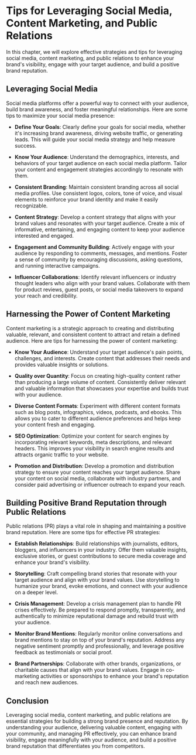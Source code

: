 Tips for Leveraging Social Media, Content Marketing, and Public Relations
====================================================================================

In this chapter, we will explore effective strategies and tips for leveraging social media, content marketing, and public relations to enhance your brand's visibility, engage with your target audience, and build a positive brand reputation.

Leveraging Social Media
-----------------------

Social media platforms offer a powerful way to connect with your audience, build brand awareness, and foster meaningful relationships. Here are some tips to maximize your social media presence:

* **Define Your Goals**: Clearly define your goals for social media, whether it's increasing brand awareness, driving website traffic, or generating leads. This will guide your social media strategy and help measure success.

* **Know Your Audience**: Understand the demographics, interests, and behaviors of your target audience on each social media platform. Tailor your content and engagement strategies accordingly to resonate with them.

* **Consistent Branding**: Maintain consistent branding across all social media profiles. Use consistent logos, colors, tone of voice, and visual elements to reinforce your brand identity and make it easily recognizable.

* **Content Strategy**: Develop a content strategy that aligns with your brand values and resonates with your target audience. Create a mix of informative, entertaining, and engaging content to keep your audience interested and engaged.

* **Engagement and Community Building**: Actively engage with your audience by responding to comments, messages, and mentions. Foster a sense of community by encouraging discussions, asking questions, and running interactive campaigns.

* **Influencer Collaborations**: Identify relevant influencers or industry thought leaders who align with your brand values. Collaborate with them for product reviews, guest posts, or social media takeovers to expand your reach and credibility.

Harnessing the Power of Content Marketing
-----------------------------------------

Content marketing is a strategic approach to creating and distributing valuable, relevant, and consistent content to attract and retain a defined audience. Here are tips for harnessing the power of content marketing:

* **Know Your Audience**: Understand your target audience's pain points, challenges, and interests. Create content that addresses their needs and provides valuable insights or solutions.

* **Quality over Quantity**: Focus on creating high-quality content rather than producing a large volume of content. Consistently deliver relevant and valuable information that showcases your expertise and builds trust with your audience.

* **Diverse Content Formats**: Experiment with different content formats such as blog posts, infographics, videos, podcasts, and ebooks. This allows you to cater to different audience preferences and helps keep your content fresh and engaging.

* **SEO Optimization**: Optimize your content for search engines by incorporating relevant keywords, meta descriptions, and relevant headers. This improves your visibility in search engine results and attracts organic traffic to your website.

* **Promotion and Distribution**: Develop a promotion and distribution strategy to ensure your content reaches your target audience. Share your content on social media, collaborate with industry partners, and consider paid advertising or influencer outreach to expand your reach.

Building Positive Brand Reputation through Public Relations
-----------------------------------------------------------

Public relations (PR) plays a vital role in shaping and maintaining a positive brand reputation. Here are some tips for effective PR strategies:

* **Establish Relationships**: Build relationships with journalists, editors, bloggers, and influencers in your industry. Offer them valuable insights, exclusive stories, or guest contributions to secure media coverage and enhance your brand's visibility.

* **Storytelling**: Craft compelling brand stories that resonate with your target audience and align with your brand values. Use storytelling to humanize your brand, evoke emotions, and connect with your audience on a deeper level.

* **Crisis Management**: Develop a crisis management plan to handle PR crises effectively. Be prepared to respond promptly, transparently, and authentically to minimize reputational damage and rebuild trust with your audience.

* **Monitor Brand Mentions**: Regularly monitor online conversations and brand mentions to stay on top of your brand's reputation. Address any negative sentiment promptly and professionally, and leverage positive feedback as testimonials or social proof.

* **Brand Partnerships**: Collaborate with other brands, organizations, or charitable causes that align with your brand values. Engage in co-marketing activities or sponsorships to enhance your brand's reputation and reach new audiences.

Conclusion
----------

Leveraging social media, content marketing, and public relations are essential strategies for building a strong brand presence and reputation. By understanding your audience, delivering valuable content, engaging with your community, and managing PR effectively, you can enhance brand visibility, engage meaningfully with your audience, and build a positive brand reputation that differentiates you from competitors.
